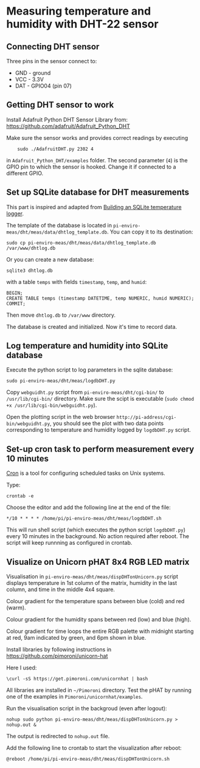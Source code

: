 # Measuring temperature and humidity with DHT-22 sensor

## Connecting DHT sensor

Three pins in the sensor connect to:

 - GND - ground
 - VCC - 3.3V
 - DAT - GPIO04 (pin 07)

## Getting DHT sensor to work

Install Adafruit Python DHT Sensor Library from:
https://github.com/adafruit/Adafruit_Python_DHT

Make sure the sensor works and provides correct readings by executing

```
	sudo ./AdafruitDHT.py 2302 4
```

in `Adafruit_Python_DHT/examples` folder. The second parameter (`4`) is the GPIO pin to which the sensor is hooked. Change it if connected to a different GPIO.


## Set up SQLite database for DHT measurements

This part is inspired and adapted from [Building an SQLite temperature logger](http://raspberrywebserver.com/cgiscripting/rpi-temperature-logger/building-an-sqlite-temperature-logger.html).

The template of the database is located in `pi-enviro-meas/dht/meas/data/dhtlog_template.db`. You can copy it to its destination:

```
sudo cp pi-enviro-meas/dht/meas/data/dhtlog_template.db /var/www/dhtlog.db
```


Or you can create a new database:

```
sqlite3 dhtlog.db
```

with a table `temps` with fields `timestamp`, `temp`, and `humid`:

```
BEGIN;
CREATE TABLE temps (timestamp DATETIME, temp NUMERIC, humid NUMERIC);
COMMIT;
```

Then move `dhtlog.db` to `/var/www` directory.

The database is created and initialized. Now it's time to record data.

## Log temperature and humidity into SQLite database

Execute the python script to log parameters in the sqlite database:

```
sudo pi-enviro-meas/dht/meas/logdbDHT.py
```

Copy `webguidht.py` script from `pi-enviro-meas/dht/cgi-bin/` to `/usr/lib/cgi-bin/` directory. Make sure the scipt is executable (`sudo chmod +x /usr/lib/cgi-bin/webguidht.py`).

Open the plotting script in the web browser `http://pi-address/cgi-bin/webguidht.py`, you should see the plot with two data points corresponding to temperature and humidity logged by `logdbDHT.py` script.

## Set-up cron task to perform measurement every 10 minutes

[Cron](https://www.raspberrypi.org/documentation/linux/usage/cron.md) is a tool for configuring scheduled tasks on Unix systems.

Type:

```
crontab -e
```

Choose the editor and add the following line at the end of the file:

```
*/10 * * * * /home/pi/pi-enviro-meas/dht/meas/logdbDHT.sh
```

This will run shell script (which executes the python script `logdbDHT.py`) every 10 minutes in the background. No action required after reboot. The script will keep runnning as configured in crontab.

## Visualize on Unicorn pHAT 8x4 RGB LED matrix

Visualisation in `pi-enviro-meas/dht/meas/dispDHTonUnicorn.py` script displays temperature in 1st column of the matrix, humidity in the last column, and time in the middle 4x4 square.

Colour gradient for the temperature spans between blue (cold) and red (warm).

Colour gradient for the humidity spans between red (low) and blue (high).

Colour gradient for time loops the entire RGB palette with midnight starting at red, 9am indicated by green, and 6pm shown in blue.


Install libraries by following instructions in https://github.com/pimoroni/unicorn-hat

Here I used:

```
\curl -sS https://get.pimoroni.com/unicornhat | bash
```

All libraries are installed in `~/Pimoroni` directory. Test the pHAT by running one of the examples in `Pimoroni/unicornhat/examples`.

Run the visualisation script in the backgroud (even after logout):

```
nohup sudo python pi-enviro-meas/dht/meas/dispDHTonUnicorn.py > nohup.out &
```

The output is redirected to `nohup.out` file.

Add the following line to crontab to start the visualization after reboot:

```
@reboot /home/pi/pi-enviro-meas/dht/meas/dispDHTonUnicorn.sh
```
